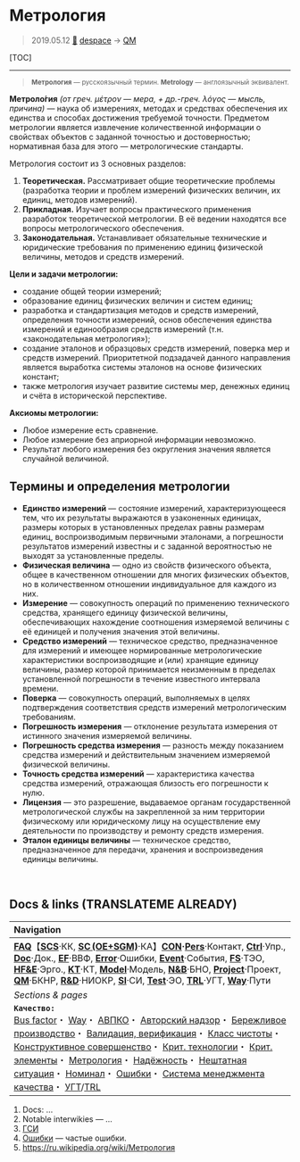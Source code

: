 # Метрология
> 2019.05.12 [🚀](../index/index.md) [despace](index.md) → [QM](qm.md)

[TOC]

---

> <small>**Метрология** — русскоязычный термин. **Metrology** — англоязычный эквивалент.</small>

**Метроло́гия** *(от греч. μέτρον — мера, + др.-греч. λόγος — мысль, причина)* — наука об измерениях, методах и средствах обеспечения их единства и способах достижения требуемой точности. Предметом метрологии является извлечение количественной информации о свойствах объектов с заданной точностью и достоверностью; нормативная база для этого — метрологические стандарты.

Метрология состоит из 3 основных разделов:

   1. **Теоретическая.** Рассматривает общие теоретические проблемы (разработка теории и проблем измерений физических величин, их единиц, методов измерений).
   1. **Прикладная.** Изучает вопросы практического применения разработок теоретической метрологии. В её ведении находятся все вопросы метрологического обеспечения.
   1. **Законодательная.** Устанавливает обязательные технические и юридические требования по применению единиц физической величины, методов и средств измерений.

**Цели и задачи метрологии:**

   - создание общей теории измерений;
   - образование единиц физических величин и систем единиц;
   - разработка и стандартизация методов и средств измерений, определения точности измерений, основ обеспечения единства измерений и единообразия средств измерений (т.н. «законодательная метрология»);
   - создание эталонов и образцовых средств измерений, поверка мер и средств измерений. Приоритетной подзадачей данного направления является выработка системы эталонов на основе физических констант;
   - также метрология изучает развитие системы мер, денежных единиц и счёта в исторической перспективе.

**Аксиомы метрологии:**

   - Любое измерение есть сравнение.
   - Любое измерение без априорной информации невозможно.
   - Результат любого измерения без округления значения является случайной величиной.



## Термины и определения метрологии

   - **Единство измерений** — состояние измерений, характеризующееся тем, что их результаты выражаются в узаконенных единицах, размеры которых в установленных пределах равны размерам единиц, воспроизводимым первичными эталонами, а погрешности результатов измерений известны и с заданной вероятностью не выходят за установленные пределы.
   - **Физическая величина** — одно из свойств физического объекта, общее в качественном отношении для многих физических объектов, но в количественном отношении индивидуальное для каждого из них.
   - **Измерение** — совокупность операций по применению технического средства, хранящего единицу физической величины, обеспечивающих нахождение соотношения измеряемой величины с её единицей и получения значения этой величины.
   - **Средство измерений** — техническое средство, предназначенное для измерений и имеющее нормированные метрологические характеристики воспроизводящие и (или) хранящие единицу величины, размер которой принимается неизменным в пределах установленной погрешности в течение известного интервала времени.
   - **Поверка** — совокупность операций, выполняемых в целях подтверждения соответствия средств измерений метрологическим требованиям.
   - **Погрешность измерения** — отклонение результата измерения от истинного значения измеряемой величины.
   - **Погрешность средства измерения** — разность между показанием средства измерений и действительным значением измеряемой физической величины.
   - **Точность средства измерений** — характеристика качества средства измерений, отражающая близость его погрешности к нулю.
   - **Лицензия** — это разрешение, выдаваемое органам государственной метрологической службы на закрепленной за ним территории физическому или юридическому лицу на осуществление ему деятельности по производству и ремонту средств измерения.
   - **Эталон единицы величины** — техническое средство, предназначенное для передачи, хранения и воспроизведения единицы величины.



<p style="page-break-after:always"> </p>

## Docs & links (TRANSLATEME ALREADY)
|Navigation|
|:--|
|**[FAQ](faq.md)**【**[SCS](scs.md)**·КК, **[SC (OE+SGM)](sc.md)**·КА】**[CON](contact.md)·[Pers](person.md)**·Контакт, **[Ctrl](control.md)**·Упр., **[Doc](doc.md)**·Док., **[EF](ef.md)**·ВВФ, **[Error](error.md)**·Ошибки, **[Event](event.md)**·События, **[FS](fs.md)**·ТЭО, **[HF&E](hfe.md)**·Эрго., **[KT](kt.md)**·КТ, **[Model](model.md)**·Модель, **[N&B](nnb.md)**·БНО, **[Project](project.md)**·Проект, **[QM](qm.md)**·БКНР, **[R&D](rnd.md)**·НИОКР, **[SI](si.md)**·СИ, **[Test](test.md)**·ЭО, **[TRL](trl.md)**·УГТ, **[Way](way.md)**·Пути|
|*Sections & pages*|
|**`Качество:`**<br> [Bus factor](bus_factor.md)・ [Way](way.md)・ [АВПКО](fmeca.md)・ [Авторский надзор](des_spv.md)・ [Бережливое производство](lean_man.md)・ [Валидация, верификация](val_ver.md)・ [Класс чистоты](clean_lvl.md)・ [Конструктивное совершенство](con_vel.md)・ [Крит. технологии](kt.md)・ [Крит. элементы](sens_elem.md)・ [Метрология](metrology.md)・ [Надёжность](qm.md)・ [Нештатная ситуация](emergency.md)・ [Номинал](nominal.md)・ [Ошибки](error.md)・ [Система менеджмента качества](qms.md)・ [УГТ](trl.md)/[TRL](trl.md)|

   1. Docs: …
   1. Notable interwikies — …
   1. [ГСИ](sseum.md)
   1. [Ошибки](error.md) — частые ошибки.
   1. <https://ru.wikipedia.org/wiki/Метрология>

